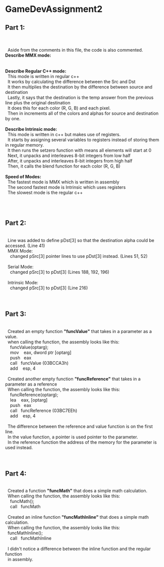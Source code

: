 # GameDevAssignment2

<h2>Part 1:</h2><br />
<br />
&nbsp;&nbsp;Aside from the comments in this file, the code is also commented.
<br />
<b>Describe MMX mode:</b><br />
<br />
<br />
<b>Describe Regular C++ mode:</b><br />
&nbsp;&nbsp;This mode is written in regular c++<br />
&nbsp;&nbsp;It works by calculating the difference between the Src and Dst<br />
&nbsp;&nbsp;It then multiplies the destination by the difference between source and destination<br />
&nbsp;&nbsp;Lastly, it says that the destination is the temp answer from the previous line plus the original destination<br />
&nbsp;&nbsp;It does this for each color (R, G, B) and each pixel.<br />
&nbsp;&nbsp;Then in increments all of the colors and alphas for source and destination by one. <br />
<br />
<b>Describe Intrinsic mode:</b><br />
&nbsp;&nbsp;This mode is written in c++ but makes use of registers.<br />
&nbsp;&nbsp;It starts by assigning several variables to registers instead of storing them in regular memory.<br />
&nbsp;&nbsp;It then runs the setzero function with means all elements will start at 0<br />
&nbsp;&nbsp;Next, it unpacks and interleaves 8-bit integers from low half<br />
&nbsp;&nbsp;After, it unpacks and interleaves 8-bit integers from high half<br />
&nbsp;&nbsp;Then, it calls the blend function for each color (R, G, B)<br />
<br />
<b>Speed of Modes:</b><br />
&nbsp;&nbsp;The fastest mode is MMX which is written in assembly<br />
&nbsp;&nbsp;The second fastest mode is Intrinsic which uses registers<br />
&nbsp;&nbsp;The slowest mode is the regular c++<br />

<br /><br />

<h2>Part 2:</h2><br />
&nbsp;&nbsp;Line was added to define pDst[3] so that the destination alpha could be accessed. (Line 41)<br />
&nbsp;&nbsp;MMX Mode:<br />
&nbsp;&nbsp;&nbsp;&nbsp;changed pSrc[3] pointer lines to use pDst[3] instead. (Lines 51, 52)<br />
<br />
&nbsp;&nbsp;Serial Mode:<br /> 
&nbsp;&nbsp;&nbsp;&nbsp;changed pSrc[3] to pDst[3] (Lines 188, 192, 196)<br />
<br />
&nbsp;&nbsp;Intrinsic Mode:<br />
&nbsp;&nbsp;&nbsp;&nbsp;changed pSrc[3] to pDst[3] (Line 216)<br />
<br />
<br />
<h2>Part 3:</h2><br />
&nbsp;&nbsp;Created an empty function <b>"funcValue"</b> that takes in a parameter as a value.<br />
&nbsp;&nbsp;when calling the function, the assembly looks like this:<br />
&nbsp;&nbsp;&nbsp;&nbsp;funcValue(optarg);<br />
&nbsp;&nbsp;&nbsp;&nbsp;mov &nbsp;&nbsp;&nbsp;eax, dword ptr [optarg]<br />
&nbsp;&nbsp;&nbsp;&nbsp;push&nbsp;&nbsp;&nbsp;eax<br />
&nbsp;&nbsp;&nbsp;&nbsp;call&nbsp;&nbsp;&nbsp;funcValue (03BCCA3h)<br />
&nbsp;&nbsp;&nbsp;&nbsp;add &nbsp;&nbsp;&nbsp;esp, 4<br />
<br />
&nbsp;&nbsp;Created another empty function <b>"funcReference"</b> that takes in a parameter as a reference<br />
&nbsp;&nbsp;When calling the function, the assembly looks like this:<br />
&nbsp;&nbsp;&nbsp;&nbsp;funcReference(optarg);<br />
&nbsp;&nbsp;&nbsp;&nbsp;lea &nbsp;&nbsp;&nbsp;eax, [optarg]<br />
&nbsp;&nbsp;&nbsp;&nbsp;push&nbsp;&nbsp;&nbsp;eax<br />
&nbsp;&nbsp;&nbsp;&nbsp;call&nbsp;&nbsp;&nbsp;funcReference (03BC7EEh)<br />
&nbsp;&nbsp;&nbsp;&nbsp;add &nbsp;&nbsp;&nbsp;esp, 4<br />
<br />
&nbsp;&nbsp;The difference between the reference and value function is on the first line.<br />
&nbsp;&nbsp;In the value function, a pointer is used pointer to the parameter.<br />
&nbsp;&nbsp;In the reference function the address of the memory for the parameter is used instead.<br />
<br />
<br />
<h2>Part 4:</h2><br />
&nbsp;&nbsp;Created a function <b>"funcMath"</b> that does a simple math calculation.<br />
&nbsp;&nbsp;When calling the function, the assembly looks like this:<br />
&nbsp;&nbsp;&nbsp;&nbsp;funcMath();<br />
&nbsp;&nbsp;&nbsp;&nbsp;call&nbsp;&nbsp;&nbsp;funcMath<br />
<br />
&nbsp;&nbsp;Created an inline function <b>"funcMathInline"</b> that does a simple math calculation.<br />
&nbsp;&nbsp;When calling the function, the assembly looks like this:<br />
&nbsp;&nbsp;funcMathInline();<br />
&nbsp;&nbsp;&nbsp;&nbsp;call&nbsp;&nbsp;&nbsp;funcMathInline<br />
<br />
&nbsp;&nbsp;I didn't notice a difference between the inline function and the regular function<br />
&nbsp;&nbsp;in assembly.<br />
